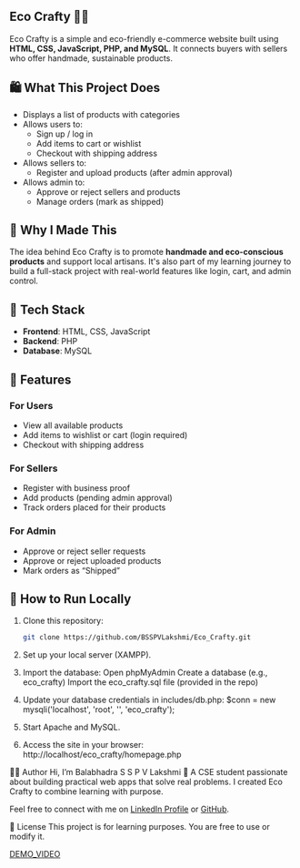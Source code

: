 ## Eco Crafty 🧵🌿

Eco Crafty is a simple and eco-friendly e-commerce website built using **HTML, CSS, JavaScript, PHP, and MySQL**. It connects buyers with sellers who offer handmade, sustainable products.

## 🛍️ What This Project Does

- Displays a list of products with categories
- Allows users to:
  - Sign up / log in
  - Add items to cart or wishlist
  - Checkout with shipping address
- Allows sellers to:
  - Register and upload products (after admin approval)
- Allows admin to:
  - Approve or reject sellers and products
  - Manage orders (mark as shipped)

## 🌱 Why I Made This

The idea behind Eco Crafty is to promote **handmade and eco-conscious products** and support local artisans. It's also part of my learning journey to build a full-stack project with real-world features like login, cart, and admin control.

## 🔧 Tech Stack

- **Frontend**: HTML, CSS, JavaScript
- **Backend**: PHP 
- **Database**: MySQL

## 📂 Features

### For Users
- View all available products
- Add items to wishlist or cart (login required)
- Checkout with shipping address

### For Sellers
- Register with business proof
- Add products (pending admin approval)
- Track orders placed for their products

### For Admin
- Approve or reject seller requests
- Approve or reject uploaded products
- Mark orders as “Shipped”

## 🧪 How to Run Locally

1. Clone this repository:
   ```bash
   git clone https://github.com/BSSPVLakshmi/Eco_Crafty.git
2. Set up your local server (XAMPP).

3. Import the database:
    Open phpMyAdmin
    Create a database (e.g., eco_crafty)
    Import the eco_crafty.sql file (provided in the repo)
4. Update your database credentials in includes/db.php:
        $conn = new mysqli('localhost', 'root', '', 'eco_crafty');
5. Start Apache and MySQL.
6. Access the site in your browser:
      http://localhost/eco_crafty/homepage.php

🙋‍♀️ Author
Hi, I’m Balabhadra S S P V Lakshmi 👋 
A CSE student passionate about building practical web apps that solve real problems. I created Eco Crafty to combine learning with purpose.

Feel free to connect with me on [LinkedIn Profile](https://www.linkedin.com/in/lakshmi-balabhadra-76b85131b) or [GitHub](https://github.com/BSSPVLakshmi).

📄 License
This project is for learning purposes. You are free to use or modify it.

[DEMO_VIDEO](https://drive.google.com/file/d/1TIxYOlTNZkGXwdvltV6a-A9gLB3ne6PE/view?usp=sharing)


